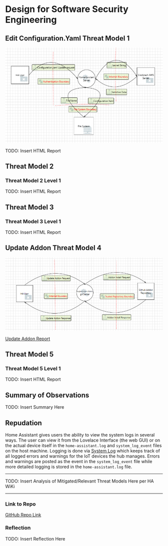 # Design for Software Security Engineering


## Edit Configuration.Yaml Threat Model 1

![level1](/images/EditConfig.YamlFile.PNG)

TODO: Insert HTML Report

## Threat Model 2


### Threat Model 2 Level 1

TODO: Insert HTML Report


## Threat Model 3


### Threat Model 3 Level 1

TODO: Insert HTML Report


## Update Addon Threat Model 4

![level1](/images/Update_Addon.png)

[Update Addon Report](/reports/Update_Addon_Report.pdf)


## Threat Model 5


### Threat Model 5 Level 1

TODO: Insert HTML Report

## Summary of Observations

TODO: Insert Summary Here

## Repudation

Home Assistant gives users the ability to view the system logs in several ways. The user can view it from the Lovelace Interface (the web GUI) or on the actual device itself in the `home-assistant.log` and `system_log_event` files on the host machine. Logging is done via [System Log](https://www.home-assistant.io/integrations/system_log/) which keeps track of all logged errors and warnings for the IoT devices the hub manages. Errors and warnings are posted as the event in the `system_log_event` file while more detailed logging is stored in the `home-assistant.log` file. 

--------------------------

TODO: Insert Analysis of Mitigated/Relevant Threat Models Here per HA WiKi

--------------------------

### Link to Repo

[GitHub Repo Link](https://github.com/Chrs987/HomeAssistant/projects/4)

### Reflection

TODO: Insert Reflection Here
